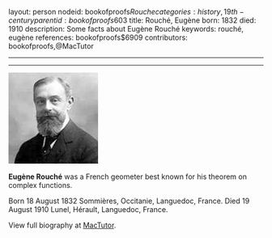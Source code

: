 layout: person
nodeid: bookofproofs$Rouche
categories: history,19th-century
parentid: bookofproofs$603
title: Rouché, Eugène
born: 1832
died: 1910
description: Some facts about Eugène Rouché
keywords: rouché, eugène
references: bookofproofs$6909
contributors: bookofproofs,@MacTutor

---


---

![Rouche.jpg](https://github.com/bookofproofs/bookofproofs.github.io/blob/main/_sources/_assets/images/portraits/Rouche.jpg?raw=true)

**Eugène Rouché** was a French geometer best known for his theorem on complex functions.

Born 18 August 1832 Sommières, Occitanie, Languedoc, France. Died 19 August 1910 Lunel, Hérault, Languedoc, France.


View full biography at [MacTutor](https://mathshistory.st-andrews.ac.uk/Biographies/Rouche/).